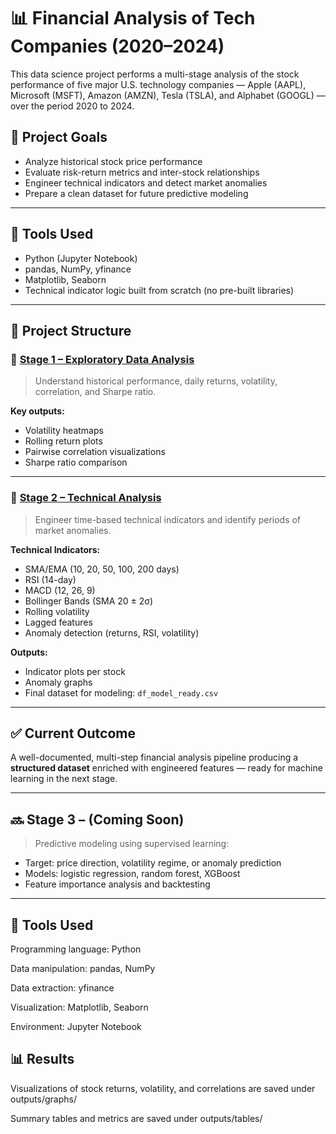 # 📊 Financial Analysis of Tech Companies (2020–2024)


This data science project performs a multi-stage analysis of the stock performance of five major U.S. technology companies — Apple (AAPL), Microsoft (MSFT), Amazon (AMZN), Tesla (TSLA), and Alphabet (GOOGL) — over the period 2020 to 2024.

## 📌 Project Goals

- Analyze historical stock price performance
- Evaluate risk-return metrics and inter-stock relationships
- Engineer technical indicators and detect market anomalies
- Prepare a clean dataset for future predictive modeling

---

## 🚀 Tools Used

- Python (Jupyter Notebook)
- pandas, NumPy, yfinance
- Matplotlib, Seaborn
- Technical indicator logic built from scratch (no pre-built libraries)

---

## 🧭 Project Structure

### 🔹 [Stage 1 – Exploratory Data Analysis](./1st_Analysis)

> Understand historical performance, daily returns, volatility, correlation, and Sharpe ratio.

**Key outputs:**
- Volatility heatmaps
- Rolling return plots
- Pairwise correlation visualizations
- Sharpe ratio comparison

---

### 🔹 [Stage 2 – Technical Analysis](./2nd_Analysis)

> Engineer time-based technical indicators and identify periods of market anomalies.

**Technical Indicators:**
- SMA/EMA (10, 20, 50, 100, 200 days)
- RSI (14-day)
- MACD (12, 26, 9)
- Bollinger Bands (SMA 20 ± 2σ)
- Rolling volatility
- Lagged features
- Anomaly detection (returns, RSI, volatility)

**Outputs:**
- Indicator plots per stock
- Anomaly graphs
- Final dataset for modeling: `df_model_ready.csv`

---

## ✅ Current Outcome

A well-documented, multi-step financial analysis pipeline producing a **structured dataset** enriched with engineered features — ready for machine learning in the next stage.

---

## 🔜 Stage 3 – (Coming Soon)

> Predictive modeling using supervised learning:
- Target: price direction, volatility regime, or anomaly prediction
- Models: logistic regression, random forest, XGBoost
- Feature importance analysis and backtesting

---

## 🚀 Tools Used

Programming language: Python

Data manipulation: pandas, NumPy

Data extraction: yfinance

Visualization: Matplotlib, Seaborn

Environment: Jupyter Notebook



## 📊 Results

Visualizations of stock returns, volatility, and correlations are saved under outputs/graphs/

Summary tables and metrics are saved under outputs/tables/

